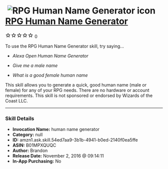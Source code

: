 # &nbsp;<img src="skill_icon" alt="RPG Human Name Generator icon" width="36"> [RPG Human Name Generator](http://alexa.amazon.com/#skills/amzn1.ask.skill.54ed7aa9-3b1b-4941-b0ed-2140f0ea5ffe)
![0 stars](../../images/ic_star_border_black_18dp_1x.png)![0 stars](../../images/ic_star_border_black_18dp_1x.png)![0 stars](../../images/ic_star_border_black_18dp_1x.png)![0 stars](../../images/ic_star_border_black_18dp_1x.png)![0 stars](../../images/ic_star_border_black_18dp_1x.png) 0

To use the RPG Human Name Generator skill, try saying...

* *Alexa Open Human Name Generator*

* *Give me a male name*

* *What is a good female human name*

This skill allows you to generate a quick, good human name (male or female) for any of your RPG needs. There are no hardware or account requirements. This skill is not sponsored or endorsed by Wizards of the Coast LLC.

***

### Skill Details

* **Invocation Name:** human name generator
* **Category:** null
* **ID:** amzn1.ask.skill.54ed7aa9-3b1b-4941-b0ed-2140f0ea5ffe
* **ASIN:** B01MPXQUQC
* **Author:** Brandon
* **Release Date:** November 2, 2016 @ 09:14:11
* **In-App Purchasing:** No
